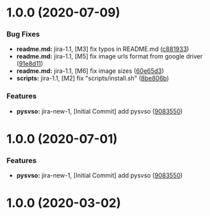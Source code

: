 # 1.0.0 (2020-07-09)


### Bug Fixes

* **readme.md:** jira-1.1, [M3] fix typos in README.md ([c881933](https://github.com/yiakwy/SEMANTIC_SLAM/commit/c8819335ee5efd8a267227b0689660d6cff65238))
* **readme.md:** jira-1.1, [M5] fix image urls format from google driver ([91e8d11](https://github.com/yiakwy/SEMANTIC_SLAM/commit/91e8d112d89df2e962c37d33e88b42b4a1acfd14))
* **readme.md:** jira-1.1, [M6] fix image sizes ([60e65d3](https://github.com/yiakwy/SEMANTIC_SLAM/commit/60e65d3847493be59ce7e02f101e8324d5deffc4))
* **scripts:** jira-1.1, [M2] fix "scripts/install.sh" ([8be806b](https://github.com/yiakwy/SEMANTIC_SLAM/commit/8be806b81f874f8b21683fc9b3e383ef3b640b3a))


### Features

* **pysvso:** jira-new-1, [Initial Commit] add pysvso ([9083550](https://github.com/yiakwy/SEMANTIC_SLAM/commit/908355062eec865e2b2d31735437de9d906811fa))



# 1.0.0 (2020-07-01)


### Features

* **pysvso:** jira-new-1, [Initial Commit] add pysvso ([9083550](https://github.com/yiakwy/SEMANTIC_SLAM/commit/9083550))



# 1.0.0 (2020-03-02)



